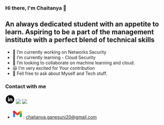 ### Hi there, I'm Chaitanya 👋

## An always dedicated student with an appetite to learn. Aspiring to be a part of the management institute with a perfect blend of technical skills


- 🔭 I’m currently working on Networks Security
- 🌱 I’m currently learning - Cloud Security
- 👯 I’m looking to collaborate on machine learning and cloud.
- 😃 I’m very excited for Your contribution
- 💬 Fell free to ask about Myself and Tech stuff.

### Contact with me

[<img src="https://github.com/ChaitanyaGanesuni/ChaitanyaGanesuni.github.io/blob/main/img/linked-in.png" width="30"/>][linkedin]
[<img src="https://i.pinimg.com/originals/c6/2c/05/c62c055ede6aadbb1f94a555071c98b9.jpg" width="30"/>][instagram]
[<img src="https://icon-library.com/images/black-facebook-icon-png/black-facebook-icon-png-0.jpg" width="30"/>][facebook]


- <img src="https://github.com/ChaitanyaGanesuni/ChaitanyaGanesuni.github.io/blob/main/img/email.png" width="30"/> : chaitanya.ganesuni20@gmail.com

[instagram]:https://www.instagram.com/chaitanya_ganesuni/
[linkedin]:https://www.linkedin.com/in/chaitanya-ganesuni-1aa37a18a/
[facebook]:https://www.facebook.com/profile.php?id=100032837404617
